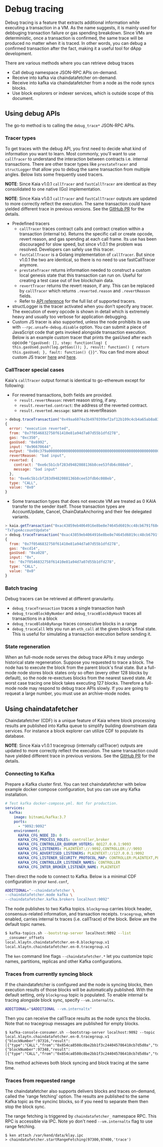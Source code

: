 # Debug tracing

Debug tracing is a feature that extracts additional information while executing a transaction in a VM. As the name suggests, it is mainly used for debbuging transaction failure or gas spending breakdown. Since VMs are deterministic, once a transaction is confirmed, the same trace will be produced no matter when it is traced. In other words, you can debug a confirmed transaction after the fact, making it a useful tool for dApp development.

There are various methods where you can retrieve debug traces

- Call debug namespace JSON-RPC APIs on-demand.
- Receive into kafka via chaindatafetcher on-demand.
- Receive into kafka via chaindatafetcher from a node as the node syncs blocks.
- Use block explorers or indexer services, which is outside scope of this document.

## Using debug APIs

The go-to method is to calling the `debug_trace*` JSON-RPC APIs.

### Tracer types

To get traces with the debug API, you first need to decide what kind of information you want to learn. Most commonly, you'll want to use `callTracer` to understand the interaction between contracts i.e. internal transactions. There are other tracer types like `prestateTracer` and `structLogger` that allow you to debug the same transaction from multiple angles. Below lists some frequently used tracers.

**NOTE**: Since Kaia v1.0.1 `callTracer` and `fastCallTracer` are identical as they consolidated to one native (Go) implementation.

**NOTE**: Since Kaia v1.0.1 `callTracer` and `fastCallTracer` outputs are updated to more correctly reflect the execution. The same transaction could have yielded different trace in previous versions. See the [GitHub PR](https://github.com/kaiachain/kaia/pull/15) for the details.

- Predefined tracers
  - `callTracer` traces contract calls and contract creation within a transaction (internal tx). Returns the specific call or create opcode, revert reason, and gas spending at each call frame. Its use has been discouraged for slow speed, but since v1.0.1 the problem was resolved. Developers can safely use this tracer.
  - `fastCallTracer` is a Golang implementation of `callTracer`. But since v1.0.1 the two are identical, so there is no need to use fastCallTracer anymore.
  - `prestateTracer` returns information needed to construct a custom local genesis state that this transaction can run on. Useful for creating a test case out of live blockchain data.
  - `revertTracer` returns the revert reason, if any. This can be replaced by `callTracer` which returns `.reverted.reason` and `.revertReason` fields.
  - Refer to [API reference](../../../references/json-rpc/debug/trace-transaction) for the full list of supported tracers.
- structLogger is the tracer activated when you don't specify any tracer. The execution of every opcode is shown in detail which is extremely heavy and usually too verbose for application debugging.
- Custom JS tracer is also supported, unless the node prohibits its use with `--rpc.unsafe-debug.disable` option. You can submit a piece of JavaScript code that gets invoked alongside transaction execution. Below is an example custom tracer that prints the gasUsed after each opcode `"{gasUsed: [], step: function(log) { this.gasUsed.push(log.getGas()); }, result: function() { return this.gasUsed; }, fault: function() {}}"`. You can find more about custom JS tracer [here](https://docs.chainstack.com/reference/custom-js-tracing-ethereum) and [here](https://geth.ethereum.org/docs/developers/evm-tracing/custom-tracer).

### CallTracer special cases

Kaia's `callTracer` output format is identical to go-ethereum except for following:

- For revered transactions, both fields are provided.
  - `result.revertReason`: revert reason string, if any.
  - `result.reverted.contract`: the address of the reverted contract.
  - `result.reverted.message`: same as revertReason

```js
> debug.traceTransaction("0x49aa6074a3b4970399ef2af12b109c4cb4a65ab8a833d1540e4cefa657a3c0c7", {tracer: "callTracer"})
{
  error: "execution reverted",
  from: "0x7f0546832758f61410e81a94d7a07d55b1dfd278",
  gas: "0xc350",
  gasUsed: "0x6992",
  input: "0x96670644",
  output: "0x08c379a00000000000000000000000000000000000000000000000000000000000000020000000000000000000000000000000000000000000000000000000000000000962616420696e7075740000000000000000000000000000000000000000000000",
  revertReason: "bad input",
  reverted: {
    contract: "0xe6c5b1cbf283d9482088136b8cee53fdb6c088eb",
    message: "bad input"
  },
  to: "0xe6c5b1cbf283d9482088136b8cee53fdb6c088eb",
  type: "CALL",
  value: "0x0"
}
```

- Some transaction types that does not execute VM are treated as 0 KAIA transfer to the sender itself. Those transaction types are AccountUpdate, Cancel, ChainDataAnchoring and their fee delegated variants.

```js
> kaia.getTransaction("0xac43859eb4064916e8be8e74645d6019cc48cb6791f68ea21d42ead6bba569b5").type
"TxTypeAccountUpdate"
> debug.traceTransaction("0xac43859eb4064916e8be8e74645d6019cc48cb6791f68ea21d42ead6bba569b5", {tracer: "callTracer"})
{
  from: "0x7f0546832758f61410e81a94d7a07d55b1dfd278",
  gas: "0xcd14",
  gasUsed: "0xa028",
  input: "0x",
  to: "0x7f0546832758f61410e81a94d7a07d55b1dfd278",
  type: "CALL",
  value: "0x0"
}
```

### Batch tracing

Debug tracers can be retrieved at different granularity.

- `debug_traceTransaction` traces a single transaction hash
- `debug_traceBlockByNumber` and `debug_traceBlockByHash` traces all transactions in a block
- `debug_traceBlobkByRange` traces consecutive blocks in a range
- `debug_traceCall` lets you run an `eth_call` at the given block's final state. This is useful for simulating a transaction execution before sending it.

### State regeneration

When an full-mode node serves the debug trace APIs it may undergo historical state regeneration. Suppose you requested to trace a block. The node has to execute the block from the parent block's final state. But a full-mode node stores block states only so often (every other 128 blocks by default), so the node re-exectues blocks from the nearest saved state. At worst case tracing one block takes executing 127 blocks. Therefore a full-mode node may respond to debug trace APIs slowly. If you are going to requeat a large number, you must use an archive-mode nodes.

## Using chaindatafetcher

Chaindatafetcher (CDF) is a unique feature of Kaia where block processing results are published into Kafka queue to simplify building downstream data services. For instance a block explorer can utilize CDF to populate its database.

**NOTE**: Since Kaia v1.0.1 tracegroup (internally callTracer) outputs are updated to more correctly reflect the execution. The same transaction could have yielded different trace in previous versions. See the [GitHub PR](https://github.com/kaiachain/kaia/pull/15) for the details.

### Connecting to Kafka

Prepare a Kafka cluster first. You can test chaindatafetcher with below example docker compose configuration, but you can use any Kafka installation.

```yaml
# Test kafka docker-compose.yml. Not for production.
services:
  kafka:
    image: bitnami/kafka:3.7
    ports:
      - "9092:9092"
    environment:
      KAFKA_CFG_NODE_ID: 0
      KAFKA_CFG_PROCESS_ROLES: controller,broker
      KAFKA_CFG_CONTROLLER_QUORUM_VOTERS: 0@127.0.0.1:9093
      KAFKA_CFG_LISTENERS: PLAINTEXT://:9092,CONTROLLER://:9093
      KAFKA_CFG_ADVERTISED_LISTENERS: PLAINTEXT://127.0.0.1:9092
      KAFKA_CFG_LISTENER_SECURITY_PROTOCOL_MAP: CONTROLLER:PLAINTEXT,PLAINTEXT:PLAINTEXT
      KAFKA_CFG_CONTROLLER_LISTENER_NAMES: CONTROLLER
      KAFKA_CFG_INTER_BROKER_LISTENER_NAME: PLAINTEXT
```

Then direct the node to connect to Kafka. Below is a minimal CDF configuration in your `kend.conf`,

```sh
ADDITIONAL="--chaindatafetcher \
--chaindatafetcher.mode kafka \
--chaindatafetcher.kafka.brokers localhost:9092"
```

The node publishes to two Kafka topics. `blockgroup` carries block header, consensus-related information, and transaction receipts. `tracegroup`, when enabled, carries internal tx traces (i.e. callTrace) of the block. Below are the default topic names.

```sh
$ kafka-topics.sh --bootstrap-server localhost:9092 --list
__consumer_offsets
local.klaytn.chaindatafetcher.en-0.blockgroup.v1
local.klaytn.chaindatafetcher.en-0.tracegroup.v1
```

The `ken` command line flags `--chaindatafetcher.*` let you customize topic names, partitions, replicas and other Kafka configurations.

### Traces from currently syncing block

If the chaindatafetcher is configured and the node is syncing blocks, then execution results of those blocks will be automatically published. With the default setting, only `blockgroup` topic is populated. To enable internal tx tracing alongside block sync, specify `--vm.internaltx`.

```sh
ADDITIONAL="$ADDITIONAL --vm.internaltx"
```

Then you can receive the callTrace results as the node syncs the blocks. Note that no tracegroup messages are published for empty blocks.

```
$ kafka-console-consumer.sh --bootstrap-server localhost:9092 --topic local.klaytn.chaindatafetcher.en-0.tracegroup.v1
{"blockNumber":97316,"result":[{"type":"CALL","from":"0x854ca8508c8be2bb1f3c244045786410cb7d5d0a","to":"0xda65c2761c358cd14cb82a4e5fc81e9debce6942","value":"0xde0b6b3a7640000","gas":"0x989680","gasUsed":"0x5208","error":""}]}
{"blockNumber":97348,"result":[{"type":"CALL","from":"0x854ca8508c8be2bb1f3c244045786410cb7d5d0a","to":"0x75779e1c1436bc2e81db7fb32f9b9d193d945146","value":"0xde0b6b3a7640000","gas":"0x989680","gasUsed":"0x5208","error":""}]}
```

This method achieves both block syncing and block tracing at the same time.

### Traces from requested range

The chaindatafetcher also supports delivers blocks and traces on-demand, called the 'range fetching' option. The results are published to the same Kafka topic as the syncinc blocks, so if you need to separate them then stop the block sync.

The range fetching is triggered by `chaindatafetcher_` namespace RPC. This RPC is accessible via IPC. Note yo don't need `--vm.internaltx` flag to use range fetching.

```
$ ken attach /var/kend/data/klay.ipc
> chaindatafetcher.startRangeFetching(97300,97400,'trace')
```
